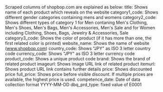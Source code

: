 Scraped columns of shopbop.com are explained as below:
title: Shows name of each product which reveals on the website
category1_code: Shows different gender categories containing mens and womens
category2_code: Shows different types of category 1 for Men contaning Men's Clothing, Men's Shoes, Men's Bags, Men's Accessories, Men's Sale and for Women including Clothing, Shoes, Bags, Jewelry & Accessories, Sale 
category3_code: Shows the color of product (if it has more than one, the first related color is printed)
website_name: Shows the name of website (www.shopbop.com)
country_code: Shows "JPY" as ISO 3 letter country code
currency_code: Shows "JPY" as ISO 3 letter currency code
product_code: Shows a unique product code
brand: Shows the brand of related product
imageurl: Shows image URL link of related product
itemurl: Shows product URL link contains further details
price: Shows discounted price
full_price: Shows price before visible discount. If multiple prices are available, the highest price is used.
competence_date: Date of data collection format YYYY-MM-DD
dbq_prd_type: fixed value of E0001
